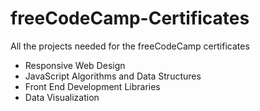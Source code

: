 # freeCodeCamp-Certificates

All the projects needed for the freeCodeCamp certificates

- Responsive Web Design
- JavaScript Algorithms and Data Structures
- Front End Development Libraries
- Data Visualization
